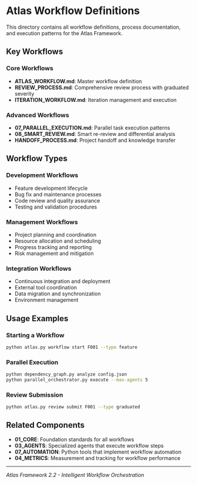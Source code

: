 # Atlas Workflow Definitions

This directory contains all workflow definitions, process documentation, and execution patterns for the Atlas Framework.

## Key Workflows

### Core Workflows
- **ATLAS_WORKFLOW.md**: Master workflow definition
- **REVIEW_PROCESS.md**: Comprehensive review process with graduated severity
- **ITERATION_WORKFLOW.md**: Iteration management and execution

### Advanced Workflows
- **07_PARALLEL_EXECUTION.md**: Parallel task execution patterns
- **08_SMART_REVIEW.md**: Smart re-review and differential analysis
- **HANDOFF_PROCESS.md**: Project handoff and knowledge transfer

## Workflow Types

### Development Workflows
- Feature development lifecycle
- Bug fix and maintenance processes
- Code review and quality assurance
- Testing and validation procedures

### Management Workflows
- Project planning and coordination
- Resource allocation and scheduling
- Progress tracking and reporting
- Risk management and mitigation

### Integration Workflows
- Continuous integration and deployment
- External tool coordination
- Data migration and synchronization
- Environment management

## Usage Examples

### Starting a Workflow
```bash
python atlas.py workflow start F001 --type feature
```

### Parallel Execution
```bash
python dependency_graph.py analyze config.json
python parallel_orchestrator.py execute --max-agents 5
```

### Review Submission
```bash
python atlas.py review submit F001 --type graduated
```

## Related Components

- **01_CORE**: Foundation standards for all workflows
- **03_AGENTS**: Specialized agents that execute workflow steps
- **07_AUTOMATION**: Python tools that implement workflow automation
- **04_METRICS**: Measurement and tracking for workflow performance

---

*Atlas Framework 2.2 - Intelligent Workflow Orchestration*